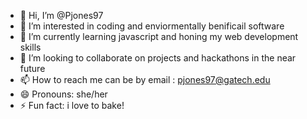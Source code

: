 - 👋 Hi, I’m @Pjones97
- 👀 I’m interested in coding and enviormentally benificail software
- 🌱 I’m currently learning javascript and honing my web development skills
- 💞️ I’m looking to collaborate on projects and hackathons in the near future
- 📫 How to reach me can be by email : pjones97@gatech.edu
- 😄 Pronouns: she/her
- ⚡ Fun fact: i love to bake!

<!---
Pjones97/Pjones97 is a ✨ special ✨ repository because its `README.md` (this file) appears on your GitHub profile.
You can click the Preview link to take a look at your changes.
--->
